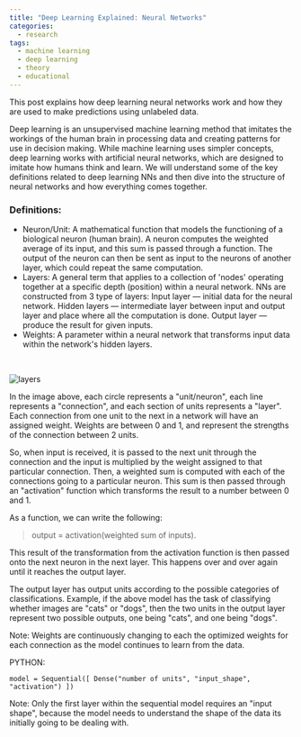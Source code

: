 ```yaml
---
title: "Deep Learning Explained: Neural Networks"
categories:
  - research
tags:
  - machine learning
  - deep learning
  - theory
  - educational
---
```


This post explains how deep learning neural networks work and how they are used to make predictions using unlabeled data. 

Deep learning is an unsupervised machine learning method that imitates the workings of the human brain in processing data and creating patterns for use in decision making. While machine learning uses simpler concepts, deep learning works with artificial neural networks, which are designed to imitate how humans think and learn. We will understand some of the key definitions related to deep learning NNs and then dive into the structure of neural networks and how everything comes together.

### Definitions: 
- Neuron/Unit: A mathematical function that models the functioning of a biological neuron (human brain). A neuron computes the weighted average of its input, and this sum is passed through a function. The output of the neuron can then be sent as input to the neurons of another layer, which could repeat the same computation.
- Layers: A general term that applies to a collection of 'nodes' operating together at a specific depth (position) within a neural network. NNs are constructed from 3 type of layers: Input layer — initial data for the neural network. Hidden layers — intermediate layer between input and output layer and place where all the computation is done. Output layer — produce the result for given inputs.
- Weights: A parameter within a neural network that transforms input data within the network's hidden layers.

<br></p>

![layers](https://user-images.githubusercontent.com/71942932/103166839-e9481980-481d-11eb-925b-e5cfc5132da6.png)

In the image above, each circle represents a "unit/neuron", each line represents a "connection", and each section of units represents a "layer". Each connection from one unit to the next in a network will have an assigned weight. Weights are between 0 and 1, and represent the strengths of the connection between 2 units.

So, when input is received, it is passed to the next unit through the connection and the input is multiplied by the weight assigned to that particular connection. Then, a weighted sum is computed with each of the connections going to a particular neuron. This sum is then passed through an "activation" function which transforms the result to a number between 0 and 1. 

As a function, we can write the following:
> output = activation(weighted sum of inputs).

This result of the transformation from the activation function is then passed onto the next neuron in the next layer. This happens over and over again until it reaches the output layer. 

The output layer has output units according to the possible categories of classifications. Example, if the above model has the task of classifying whether images are "cats" or "dogs", then the two units in the output layer represent two possible outputs, one being "cats", and one being "dogs". 

Note: Weights are continuously changing to each the optimized weights for each connection as the model continues to learn from the data.

PYTHON:

`model = Sequential([
	Dense("number of units", "input_shape", "activation")
])`

Note: Only the first layer within the sequential model requires an "input shape", because the model needs to understand the shape of the data its initially going to be dealing with.

